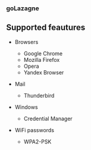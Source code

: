 ### goLazagne

## Supported feautures

* Browsers
	* Google Chrome 
	* Mozilla Firefox 
	* Opera
	* Yandex Browser

* Mail
    * Thunderbird

* Windows
    * Credential Manager

* WiFi passwords
	* WPA2-PSK


